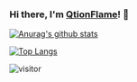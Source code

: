 ### Hi there, I'm [QtionFlame](https://github.com/qtionflame/)! 👋

[![Anurag's github stats](https://github-readme-stats.vercel.app/api?username=qtionflame&show_icons=true&count_private=true&hide_border=true&theme=react&bg_color=011C32)](https://github.com/qtionflame)

[![Top Langs](https://github-readme-stats.vercel.app/api/top-langs/?username=qtionflame&layout=compact&hide_border=true&theme=react&bg_color=011C32&hide=html,css)](https://github.com/qtionflame)

![visitor](https://visitor-badge.laobi.icu/badge?page_id=qtionflame)







<!--
**qtionflame/qtionflame** is a ✨ _special_ ✨ repository because its `README.md` (this file) appears on your GitHub profile.

Here are some ideas to get you started:

![Top Langs](https://github-readme-stats.vercel.app/api/top-langs/?username=qtionflame&layout=compact&hide_border=true&hide=html,css&theme=react&bg_color=011C32)
![Top Langs](https://github-readme-stats.vercel.app/api/top-langs/?username=qtionflame&langs_count=8&layout=compact&theme=react&hide_border=true&hide=html,css&bg_color=011C32)

- 🔭 I’m currently working on ...
- 🌱 I’m currently learning ...
- 👯 I’m looking to collaborate on ...
- 🤔 I’m looking for help with ...
- 💬 Ask me about ...
- 📫 How to reach me: ...
- 😄 Pronouns: ...
- ⚡ Fun fact: ...
-->

